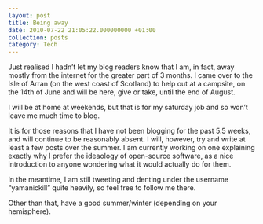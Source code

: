 ```yaml
---
layout: post
title: Being away
date: 2010-07-22 21:05:22.000000000 +01:00
collection: posts
category: Tech
---
```


Just realised I hadn’t let my blog readers know that I am, in fact, away mostly from the internet for the greater part of 3 months. I came over to the Isle of Arran (on the west coast of Scotland) to help out at a campsite, on the 14th of June and will be here, give or take, until the end of August.

I will be at home at weekends, but that is for my saturday job and so won’t leave me much time to blog.

It is for those reasons that I have not been blogging for the past 5.5 weeks, and will continue to be reasonably absent. I will, however, try and write at least a few posts over the summer. I am currently working on one explaining exactly why I prefer the ideaology of open-source software, as a nice introduction to anyone wondering what it would actually do for them.

In the meantime, I am still tweeting and denting under the username “yamanickill” quite heavily, so feel free to follow me there.

Other than that, have a good summer/winter (depending on your hemisphere).
